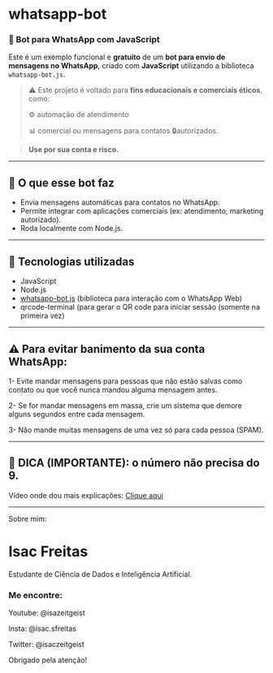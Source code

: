 # whatsapp-bot
### 🤖 Bot para WhatsApp com JavaScript

Este é um exemplo funcional e **gratuito** de um **bot para envio de mensagens no WhatsApp**, criado com **JavaScript** utilizando a biblioteca `whatsapp-bot.js`.

> ⚠️ Este projeto é voltado para **fins educacionais e comerciais éticos**, como:
>
>
>
>
> ⚙️ automação de atendimento
>
>
>
>
> 📊 comercial ou mensagens para contatos 🔒autorizados.






> **Use por sua conta e risco.**
> 
---

## 🚀 O que esse bot faz

- Envia mensagens automáticas para contatos no WhatsApp.
- Permite integrar com aplicações comerciais (ex: atendimento, marketing autorizado).
- Roda localmente com Node.js.

---

## 🧠 Tecnologias utilizadas

- JavaScript
- Node.js
- [whatsapp-bot.js](https://www.npmjs.com/package/whatsappbot.js) (biblioteca para interação com o WhatsApp Web)
- qrcode-terminal (para gerar o QR code para iniciar sessão (somente na primeira vez)

---

## ⚠️ Para evitar banimento da sua conta WhatsApp:



1- Evite mandar mensagens para pessoas que não estão salvas como contato ou que você nunca mandou alguma mensagem antes.



2- Se for mandar mensagens em massa, crie um sistema que demore alguns segundos entre cada mensagem.



3- Não mande muitas mensagens de uma vez só para cada pessoa (SPAM).



---

## 👀 DICA (IMPORTANTE): o número não precisa do 9.

Vídeo onde dou mais explicações:  [Clique aqui](https://youtu.be/vsmnOTSONUg?si=4FsLZ0xE60skf8Rw)

--------------------------
Sobre mim:




# Isac Freitas





Estudante de Ciência de Dados e Inteligência Artificial.




### Me encontre:



Youtube: @isazeitgeist



Insta: @isac.sfreitas



Twitter: @isaczeitgeist




Obrigado pela atenção!
